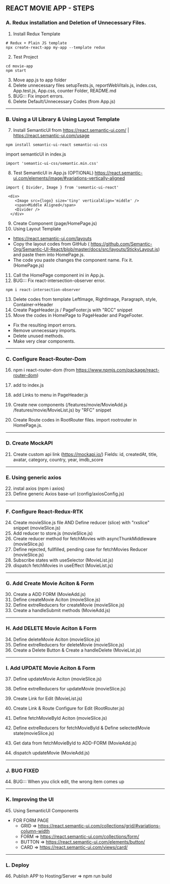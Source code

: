 ## REACT MOVIE APP - STEPS

### A. Redux installation and Deletion of Unnecessary Files.

01. Install Redux Template
```node
# Redux + Plain JS template
npx create-react-app my-app --template redux
```
02. Test Project
```
cd movie-app
npm start
```
03. Move app.js to app folder
04. Delete unnecessary files
setupTests.js, reportWebVitals.js, index.css, App.test.js, App.css, counter Folder, README.md
05. BUG::: Fix import errors.
06. Delete Default/Unnecessary Codes (from App.js)

---
### B. Using a UI Library & Using Layout Template

07. Install SemanticUI from https://react.semantic-ui.com/ | https://react.semantic-ui.com/usage
```node
npm install semantic-ui-react semantic-ui-css
```
import semanticUI in index.js
```node
import 'semantic-ui-css/semantic.min.css'
```
08. Test SemanticUI in App.js (OPTIONAL)
https://react.semantic-ui.com/elements/image/#variations-vertically-aligned

```
import { Divider, Image } from 'semantic-ui-react'
```
```
 <div>
    <Image src={logo} size='tiny' verticalAlign='middle' />
    <span>Middle Aligned</span>
    <Divider />
  </div>
```
09. Create Component (page/HomePage.js)
10. Using Layout Template
- https://react.semantic-ui.com/layouts
- Copy the layout codes from GitHub (
https://github.com/Semantic-Org/Semantic-UI-React/blob/master/docs/src/layouts/StickyLayout.js) and paste them into HomePage.js.
- The code you paste changes the component name. Fix it. (HomePage.js)
11. Call the HomePage component ini in App.js.
12. BUG::: Fix react-intersection-observer error.
```node
npm i react-intersection-observer
```
13. Delete codes from template
LeftImage, RightImage, Paragraph, style, Container->Header
14. Create PageHeader.js / PageFooter.js with "RCC" snippet
15. Move the codes in HomePage to PageHeader and PageFooter.
- Fix the resulting import errors.
- Remove unnecessary imports.
- Delete unused methods.
- Make very clear components.

---
### C. Configure React-Router-Dom

16. npm i react-router-dom (from https://www.npmjs.com/package/react-router-dom)

17. add <BrowserRouter> to index.js

18. add Links to menu in PageHeader.js

19. Create new components (/features/movie/MovieAdd.js /features/movie/MovieList.js) by "RFC" snippet

20. Create Route codes in RootRouter files.
import rootrouter in HomePage.js.

---
### D. Create MockAPI

21. Create custom api link (https://mockapi.io/)
Fields: id, createdAt, title, avatar, category, country, year, imdb_score

---
### E. Using generic axios

22. instal axios (npm i axios)
23. Define generic Axios base-url (config/axiosConfig.js)

---
### F. Configure React-Redux-RTK

24. Create movieSlice.js file AND Define reducer (slice) with "rxslice" snippet (movieSlice.js)
25. Add reducer to store.js (movieSlice.js)
26. Create reducer method for fetchMovies with asyncThunkMiddleware (movieSlice.js)
27. Define rejected, fullfilled, pending case for fetchMovies Reducer (movieSlice.js)
28. Subscribe states with useSelector (MovieList.js)
29. dispatch fetchMovies in useEffect (MovieList.js)

---
### G. Add Create Movie Aciton & Form

30. Create a ADD FORM (MovieAdd.js)
31. Define createMovie Aciton (movieSlice.js)
32. Define extreReducers for createMovie (movieSlice.js)
33. Create a handleSubmit methods (MovieAdd.js)

---
### H. Add DELETE Movie Aciton & Form
34. Define deleteMovie Aciton (movieSlice.js)
35. Define extreReducers for deleteMovie (movieSlice.js)
36. Create a Delete Button & Create a handleDelete (MovieList.js)

---
### I. Add UPDATE Movie Aciton & Form

37. Define updateMovie Aciton (movieSlice.js)
38. Define extreReducers for updateMovie (movieSlice.js)

39. Create Link for Edit (MovieList.js)
39. Create Link & Route Configure for Edit (RootRouter.js)

40. Define fetchMovieById Aciton (movieSlice.js)
41. Define extreReducers for fetchMovieById & Define selectedMovie state(movieSlice.js) 
42. Get data from fetchMovieById to ADD-FORM (MovieAdd.js)

43. dispatch updateMovie (MovieAdd.js)

---
### J. BUG FIXED
44. BUG::: When you click edit, the wrong item comes up

---
### K. Improving the UI
45. Using SemanticUI Components
 - FOR FORM PAGE
    - GRID => https://react.semantic-ui.com/collections/grid/#variations-column-width
    - FORM => https://react.semantic-ui.com/collections/form/
    - BUTTON => https://react.semantic-ui.com/elements/button/
    - CARD => https://react.semantic-ui.com/views/card/

---
### L. Deploy
46. Publish APP to Hosting/Server => npm run build
